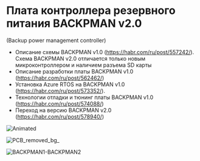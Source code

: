  # Плата контроллера резервного питания BACKPMAN v2.0
 (Backup power management controller)

 - Описание схемы BACKPMAN v1.0 (https://habr.com/ru/post/557242/). Схема BACKPMAN v2.0 отличается только новым микроконтроллером и наличием разъема SD карты   
 - Описание разработки платы BACKPMAN v1.0 (https://habr.com/ru/post/562462/)
 - Установка Azure RTOS на BACKPMAN v1.0 (https://habr.com/ru/post/573352/). 
 - Технологии отладки и тюнинг платы BACKPMAN v1.0 (https://habr.com/ru/post/574088/)  
 - Переход на версию BACKPMAN v2.0 (https://habr.com/ru/post/578940/)
 

![Animated](https://user-images.githubusercontent.com/12375003/130319331-6bef8539-8da9-4f4c-a86c-8b25ab7f2064.gif)

![PCB_removed_bg_](https://user-images.githubusercontent.com/12375003/130354261-314aabf0-ea89-419b-8b6a-3a848bfd4106.png)

![BACKPMAN1-BACKPMAN2](https://user-images.githubusercontent.com/12375003/134777602-aa1473e7-f932-47ba-91c9-62986d3b4368.png)
